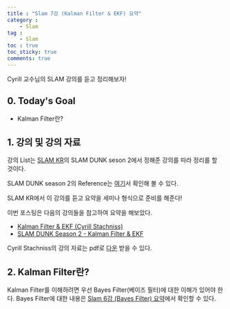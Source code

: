 ```yaml
---
title : "Slam 7강 (Kalman Filter & EKF) 요약"
category :
    - Slam
tag :
    - Slam
toc : true
toc_sticky: true
comments: true
---  
```


Cyrill 교수님의 SLAM 강의를 듣고 정리해보자! 

## 0. Today's Goal  

- Kalman Filter란?  

## 1. 강의 및 강의 자료  

강의 List는 [SLAM KR](https://www.youtube.com/channel/UCXvT7auo7xUd7v0B2pmvwIA)의 SLAM DUNK seson 2에서 정해준 강의를 따라 정리를 할 것이다.  

SLAM DUNK season 2의 Reference는 [여기](https://youtube.com/playlist?list=PLubUquiqNQdMYwQVftUSFEWhJgzBErO9N)서 확인해 볼 수 있다.  

SLAM KR에서 이 강의를 듣고 요약을 세미나 형식으로 준비를 해준다!  

이번 포스팅은 다음의 강의들을 참고하여 요약을 해보았다.  

- [Kalman Filter & EKF (Cyrill Stachniss)](https://youtu.be/E-6paM_Iwfc)  
- [SLAM DUNK Season 2 - Kalman Filter & EKF](https://youtu.be/y3U8vuUnTTc)  

Cyrill Stachniss의 강의 자료는 pdf로 [다운](https://drive.google.com/file/d/1pkArsis-DMdApgC7DFHNwlAJNQ3TEffo/view?usp=sharing) 받을 수 있다.  

## 2. Kalman Filter란?  

Kalman Filter를 이해하려면 우선 Bayes Filter(베이즈 필터)에 대한 이해가 있어야 한다. Bayes Filter에 대한 내용은 [Slam 6강 (Bayes Filter) 요약](https://taeyoung96.github.io/slam/SLAM_06/)에서 확인할 수 있다.  

